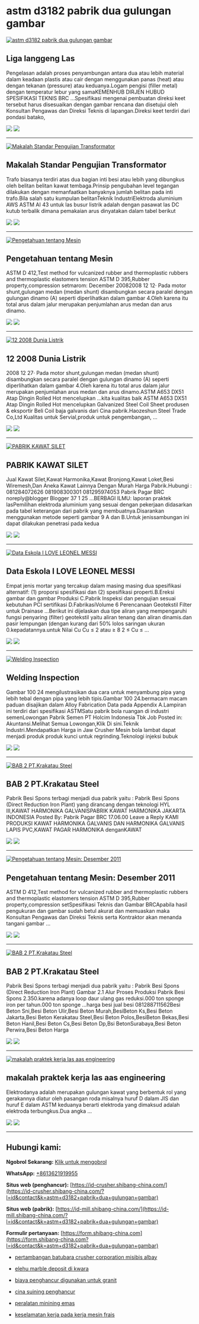 # astm d3182 pabrik dua gulungan gambar

<a href="https://swt.shibang-china.com/?l=id&img&k=astm+d3182+pabrik+dua+gulungan+gambar" target="_blank">![astm d3182 pabrik dua gulungan gambar](http://static.shibang-china.com/all-800x300/1179.jpg)</a>

## Liga langgeng Las
Pengelasan adalah proses penyambungan antara dua atau lebih material dalam keadaan plastis atau cair dengan menggunakan panas (heat) atau dengan tekanan (pressure) atau keduanya.Logam pengisi (filler metal) dengan temperatur lebur yang samaKEMENHUB DIRJEN HUBUD SPESIFIKASI TEKNIS BRC …Spesifikasi mengenai pembuatan direksi keet tersebut harus disesuaikan dengan gambar rencana dan disetujui oleh Konsultan Pengawas dan Direksi Teknis di lapangan.Direksi keet terdiri dari pondasi batako,


<a href="https://whatsapp.shibangsoft.com/WhatsApp.php" target="_blank" title="WhatsApp">![](http://static.shibang-china.com/icon/whatsapp.png)</a> <a href="https://swt.shibang-china.com/?l=id&icon&k=astm+d3182+pabrik+dua+gulungan+gambar" target="_blank">![](http://static.shibang-china.com/icon/chat-id.png)</a>

---

<a href="https://swt.shibang-china.com/?l=id&img&k=astm+d3182+pabrik+dua+gulungan+gambar" target="_blank">![Makalah Standar Pengujian Transformator](http://static.shibang-china.com/all-800x300/1249.jpg)</a>

## Makalah Standar Pengujian Transformator
Trafo biasanya terdiri atas dua bagian inti besi atau lebih yang dibungkus oleh belitan belitan kawat tembaga.Prinsip pengubahan level tegangan dilakukan dengan memanfaatkan banyaknya jumlah belitan pada inti trafo.Bila salah satu kumpulan belitanTeknik IndustriElektroda aluminium AWS ASTM AI 43 untuk las busur listrik adalah dengan pasawat las DC kutub terbalik dimana pemakaian arus dinyatakan dalam tabel berikut


<a href="https://whatsapp.shibangsoft.com/WhatsApp.php" target="_blank" title="WhatsApp">![](http://static.shibang-china.com/icon/whatsapp.png)</a> <a href="https://swt.shibang-china.com/?l=id&icon&k=astm+d3182+pabrik+dua+gulungan+gambar" target="_blank">![](http://static.shibang-china.com/icon/chat-id.png)</a>

---

<a href="https://swt.shibang-china.com/?l=id&img&k=astm+d3182+pabrik+dua+gulungan+gambar" target="_blank">![Pengetahuan tentang Mesin](http://static.shibang-china.com/all-800x300/1110.jpg)</a>

## Pengetahuan tentang Mesin
ASTM D 412,Test method for vulcanized rubber and thermoplastic rubbers and thermoplastic elastomers tension ASTM D 395,Rubber property,compression setmarom: December 20082008 12 12· Pada motor shunt,gulungan medan (medan shunt) disambungkan secara paralel dengan gulungan dinamo (A) seperti diperlihatkan dalam gambar 4.Oleh karena itu total arus dalam jalur merupakan penjumlahan arus medan dan arus dinamo.


<a href="https://whatsapp.shibangsoft.com/WhatsApp.php" target="_blank" title="WhatsApp">![](http://static.shibang-china.com/icon/whatsapp.png)</a> <a href="https://swt.shibang-china.com/?l=id&icon&k=astm+d3182+pabrik+dua+gulungan+gambar" target="_blank">![](http://static.shibang-china.com/icon/chat-id.png)</a>

---

<a href="https://swt.shibang-china.com/?l=id&img&k=astm+d3182+pabrik+dua+gulungan+gambar" target="_blank">![12 2008 Dunia Listrik](http://static.shibang-china.com/all-800x300/502.jpg)</a>

## 12 2008 Dunia Listrik
2008 12 27· Pada motor shunt,gulungan medan (medan shunt) disambungkan secara paralel dengan gulungan dinamo (A) seperti diperlihatkan dalam gambar 4.Oleh karena itu total arus dalam jalur merupakan penjumlahan arus medan dan arus dinamo.ASTM A653 DX51 Atap Dingin Rolled Hot mencelupkan …kita kualitas baik ASTM A653 DX51 Atap Dingin Rolled Hot mencelupkan Galvanized Steel Coil Sheet produsen & eksportir Beli Coil baja galvanis dari Cina pabrik.Haozeshun Steel Trade Co,Ltd Kualitas untuk Servial,produk untuk pengembangan, …


<a href="https://whatsapp.shibangsoft.com/WhatsApp.php" target="_blank" title="WhatsApp">![](http://static.shibang-china.com/icon/whatsapp.png)</a> <a href="https://swt.shibang-china.com/?l=id&icon&k=astm+d3182+pabrik+dua+gulungan+gambar" target="_blank">![](http://static.shibang-china.com/icon/chat-id.png)</a>

---

<a href="https://swt.shibang-china.com/?l=id&img&k=astm+d3182+pabrik+dua+gulungan+gambar" target="_blank">![PABRIK KAWAT SILET](http://static.shibang-china.com/all-800x300/1061.jpg)</a>

## PABRIK KAWAT SILET
Jual Kawat Silet,Kawat Harmonika,Kawat Bronjong,Kawat Loket,Besi Wiremesh,Dan Aneka Kawat Lainnya Dengan Murah Harga Pabrik.Hubungi : 081284072626 081908300301 081295974053 Pabrik Pagar BRC noreply@blogger Blogger 37 1 25 …BERBAGI ILMU: laporan praktek lasPemilihan elektroda aluminium yang sesuai dengan pekerjaan didasarkan pada tabel keterangan dari pabrik yang membuatnya.Disarankan menggunakan metode seperti gambar 9 A dan B.Untuk jenissambungan ini dapat dilakukan penetrasi pada kedua


<a href="https://whatsapp.shibangsoft.com/WhatsApp.php" target="_blank" title="WhatsApp">![](http://static.shibang-china.com/icon/whatsapp.png)</a> <a href="https://swt.shibang-china.com/?l=id&icon&k=astm+d3182+pabrik+dua+gulungan+gambar" target="_blank">![](http://static.shibang-china.com/icon/chat-id.png)</a>

---

<a href="https://swt.shibang-china.com/?l=id&img&k=astm+d3182+pabrik+dua+gulungan+gambar" target="_blank">![Data Eskola I LOVE LEONEL MESSI](http://static.shibang-china.com/all-800x300/32.jpg)</a>

## Data Eskola I LOVE LEONEL MESSI
Empat jenis mortar yang tercakup dalam masing masing dua spesifikasi alternatif: (1) proporsi spesifikasi dan (2) spesifikasi properti.B.Ereksi gambar dan gambar Produksi C.Pabrik Inspeksi dan pengujian sesuai kebutuhan PCI sertifikasi D.FabrikasiVolume 6 Perencanaan Geotekstil Filter untuk Drainase …Berikut ini dijelaskan dua tipe aliran yang mempengaruhi fungsi penyaring (filter) geotekstil yaitu aliran tenang dan aliran dinamis.dan pasir lempungan (dengan kurang dari 50% lolos saringan ukuran 0.kepadatannya.untuk Nilai Cu Cu ≤ 2 atau ≥ 8 2 ≤ Cu ≤ …


<a href="https://whatsapp.shibangsoft.com/WhatsApp.php" target="_blank" title="WhatsApp">![](http://static.shibang-china.com/icon/whatsapp.png)</a> <a href="https://swt.shibang-china.com/?l=id&icon&k=astm+d3182+pabrik+dua+gulungan+gambar" target="_blank">![](http://static.shibang-china.com/icon/chat-id.png)</a>

---

<a href="https://swt.shibang-china.com/?l=id&img&k=astm+d3182+pabrik+dua+gulungan+gambar" target="_blank">![Welding Inspection](http://static.shibang-china.com/all-800x300/1299.jpg)</a>

## Welding Inspection
Gambar 100 24 mengilustrasikan dua cara untuk menyambung pipa yang lebih tebal dengan pipa yang lebih tipis.Gambar 100 24.bermacam macam paduan disajikan dalam Alloy Fabrication Data pada Appendix A.Lampiran ini terdiri dari spesifikasi ASTMSatu pabrik bola ruangan di industri semenLowongan Pabrik Semen PT Holcim Indonesia Tbk Job Posted in: Akuntansi.Melihat Semua Lowongan,Klik Di sini.Teknik Industri.Mendapatkan Harga in Jaw Crusher Mesin bola lambat dapat menjadi produk produk kunci untuk regrinding.Teknologi injeksi bubuk


<a href="https://whatsapp.shibangsoft.com/WhatsApp.php" target="_blank" title="WhatsApp">![](http://static.shibang-china.com/icon/whatsapp.png)</a> <a href="https://swt.shibang-china.com/?l=id&icon&k=astm+d3182+pabrik+dua+gulungan+gambar" target="_blank">![](http://static.shibang-china.com/icon/chat-id.png)</a>

---

<a href="https://swt.shibang-china.com/?l=id&img&k=astm+d3182+pabrik+dua+gulungan+gambar" target="_blank">![BAB 2 PT.Krakatau Steel](http://static.shibang-china.com/all-800x300/808.jpg)</a>

## BAB 2 PT.Krakatau Steel
Pabrik Besi Spons terbagi menjadi dua pabrik yaitu : Pabrik Besi Spons (Direct Reduction Iron Plant) yang dirancang dengan teknologi HYL III,KAWAT HARMONIKA GALVANISPABRIK KAWAT HARMONIKA JAKARTA INDONESIA Posted By: Pabrik Pagar BRC 17.06.00 Leave a Reply KAMI PRODUKSI KAWAT HARMONIKA GALVANIS DAN HARMONIKA GALVANIS LAPIS PVC,KAWAT PAGAR HARMONIKA denganKAWAT


<a href="https://whatsapp.shibangsoft.com/WhatsApp.php" target="_blank" title="WhatsApp">![](http://static.shibang-china.com/icon/whatsapp.png)</a> <a href="https://swt.shibang-china.com/?l=id&icon&k=astm+d3182+pabrik+dua+gulungan+gambar" target="_blank">![](http://static.shibang-china.com/icon/chat-id.png)</a>

---

<a href="https://swt.shibang-china.com/?l=id&img&k=astm+d3182+pabrik+dua+gulungan+gambar" target="_blank">![Pengetahuan tentang Mesin: Desember 2011](http://static.shibang-china.com/all-800x300/12.jpg)</a>

## Pengetahuan tentang Mesin: Desember 2011
ASTM D 412,Test method for vulcanized rubber and thermoplastic rubbers and thermoplastic elastomers tension ASTM D 395,Rubber property,compression setSpesifikasi Teknis dan Gambar BRCApabila hasil pengukuran dan gambar sudah betul akurat dan memuaskan maka Konsultan Pengawas dan Direksi Teknis serta Kontraktor akan menanda tangani gambar …


<a href="https://whatsapp.shibangsoft.com/WhatsApp.php" target="_blank" title="WhatsApp">![](http://static.shibang-china.com/icon/whatsapp.png)</a> <a href="https://swt.shibang-china.com/?l=id&icon&k=astm+d3182+pabrik+dua+gulungan+gambar" target="_blank">![](http://static.shibang-china.com/icon/chat-id.png)</a>

---

<a href="https://swt.shibang-china.com/?l=id&img&k=astm+d3182+pabrik+dua+gulungan+gambar" target="_blank">![BAB 2 PT.Krakatau Steel](http://static.shibang-china.com/all-800x300/409.jpg)</a>

## BAB 2 PT.Krakatau Steel
Pabrik Besi Spons terbagi menjadi dua pabrik yaitu : Pabrik Besi Spons (Direct Reduction Iron Plant) Gambar 2.1 Alur Proses Produksi Pabrik Besi Spons 2.350.karena adanya loop daur ulang gas reduksi.000 ton sponge iron per tahun.000 ton sponge …harga besi jual besi 081288711562Besi Beton Sni,Besi Beton Ulir,Besi Beton Murah,BesiBeton Ks,Besi Beton Jakarta,Besi Beton Kerakatau Steel,Besi Beton Polos,BesiBeton Bekas,Besi Beton Hanil,Besi Beton Cs,Besi Beton Dp,Bsi BetonSurabaya,Besi Beton Perwira,Besi Beton Harga


<a href="https://whatsapp.shibangsoft.com/WhatsApp.php" target="_blank" title="WhatsApp">![](http://static.shibang-china.com/icon/whatsapp.png)</a> <a href="https://swt.shibang-china.com/?l=id&icon&k=astm+d3182+pabrik+dua+gulungan+gambar" target="_blank">![](http://static.shibang-china.com/icon/chat-id.png)</a>

---

<a href="https://swt.shibang-china.com/?l=id&img&k=astm+d3182+pabrik+dua+gulungan+gambar" target="_blank">![makalah praktek kerja las aas engineering](http://static.shibang-china.com/all-800x300/292.jpg)</a>

## makalah praktek kerja las aas engineering
Elektrodanya adalah merupakan gulungan kawat yang berbentuk rol yang gerakannya diatur oleh pasangan roda misalnya huruf D dalam JIS dan huruf E dalam ASTM keduanya berarti elektroda yang dimaksud adalah elektroda terbungkus.Dua angka …

<a href="https://whatsapp.shibangsoft.com/WhatsApp.php" target="_blank" title="WhatsApp">![](http://static.shibang-china.com/icon/whatsapp.png)</a> <a href="https://swt.shibang-china.com/?l=id&icon&k=astm+d3182+pabrik+dua+gulungan+gambar" target="_blank">![](http://static.shibang-china.com/icon/chat-id.png)</a>

---
## Hubungi kami:

**Ngobrol Sekarang:** [Klik untuk mengobrol](https://swt.shibang-china.com?l=id&contact&k=astm+d3182+pabrik+dua+gulungan+gambar)

**WhatsApp:**  [+8613621919955](https://whatsapp.shibangsoft.com/WhatsApp.php)

**Situs web (penghancur):** [https://id-crusher.shibang-china.com/](https://id-crusher.shibang-china.com/?l=id&contact&k=astm+d3182+pabrik+dua+gulungan+gambar)

**Situs web (pabrik):** [https://id-mill.shibang-china.com/](https://id-mill.shibang-china.com/?l=id&contact&k=astm+d3182+pabrik+dua+gulungan+gambar)

**Formulir pertanyaan:** [https://form.shibang-china.com](https://form.shibang-china.com?l=id&contact&k=astm+d3182+pabrik+dua+gulungan+gambar)

* [pertambangan batubara crusher corporation misibis albay](../17/pertambangan%20batubara%20crusher%20corporation%20misibis%20albay.md)

* [elehu marble deposit di kwara](../19/elehu%20marble%20deposit%20di%20kwara.md)

* [biaya penghancur digunakan untuk granit](../28/biaya%20penghancur%20digunakan%20untuk%20granit.md)

* [cina suining penghancur](../23/cina%20suining%20penghancur.md)

* [peralatan minining emas](../24/peralatan%20minining%20emas.md)

* [keselamatan kerja pada kerja mesin frais](../28/keselamatan%20kerja%20pada%20kerja%20mesin%20frais.md)